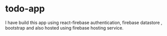 # todo-app
I have build this app using react-firebase authentication, firebase datastore , bootstrap and also hosted using firebase hosting service.
